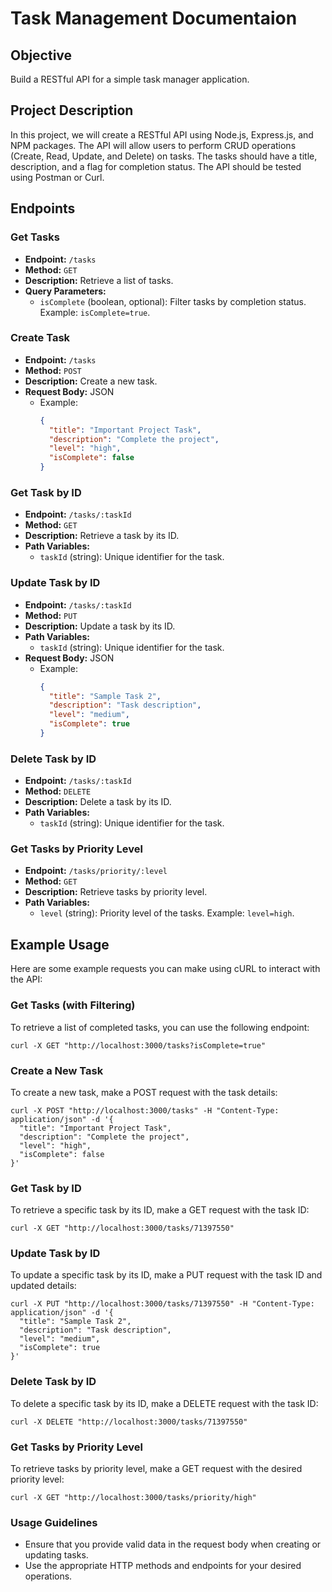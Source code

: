 
# Task Management Documentaion

## Objective

Build a RESTful API for a simple task manager application.

## Project Description

In this project, we will create a RESTful API using Node.js, Express.js, and NPM packages. The API will allow users to perform CRUD operations (Create, Read, Update, and Delete) on tasks. The tasks should have a title, description, and a flag for completion status. The API should be tested using Postman or Curl.
## Endpoints

### Get Tasks

- **Endpoint:** `/tasks`
- **Method:** `GET`
- **Description:** Retrieve a list of tasks.
- **Query Parameters:**
  - `isComplete` (boolean, optional): Filter tasks by completion status. Example: `isComplete=true`.

### Create Task

- **Endpoint:** `/tasks`
- **Method:** `POST`
- **Description:** Create a new task.
- **Request Body:** JSON
  - Example:
    ```json
    {
      "title": "Important Project Task",
      "description": "Complete the project",
      "level": "high",
      "isComplete": false
    }
    ```

### Get Task by ID

- **Endpoint:** `/tasks/:taskId`
- **Method:** `GET`
- **Description:** Retrieve a task by its ID.
- **Path Variables:**
  - `taskId` (string): Unique identifier for the task.

### Update Task by ID

- **Endpoint:** `/tasks/:taskId`
- **Method:** `PUT`
- **Description:** Update a task by its ID.
- **Path Variables:**
  - `taskId` (string): Unique identifier for the task.
- **Request Body:** JSON
  - Example:
    ```json
    {
      "title": "Sample Task 2",
      "description": "Task description",
      "level": "medium",
      "isComplete": true
    }
    ```

### Delete Task by ID

- **Endpoint:** `/tasks/:taskId`
- **Method:** `DELETE`
- **Description:** Delete a task by its ID.
- **Path Variables:**
  - `taskId` (string): Unique identifier for the task.

### Get Tasks by Priority Level

- **Endpoint:** `/tasks/priority/:level`
- **Method:** `GET`
- **Description:** Retrieve tasks by priority level.
- **Path Variables:**
  - `level` (string): Priority level of the tasks. Example: `level=high`.

## Example Usage

Here are some example requests you can make using cURL to interact with the API:

### Get Tasks (with Filtering)

To retrieve a list of completed tasks, you can use the following endpoint:

```shell
curl -X GET "http://localhost:3000/tasks?isComplete=true"
```

### Create a New Task

To create a new task, make a POST request with the task details:
```shell
curl -X POST "http://localhost:3000/tasks" -H "Content-Type: application/json" -d '{
  "title": "Important Project Task",
  "description": "Complete the project",
  "level": "high",
  "isComplete": false
}'
```

### Get Task by ID

To retrieve a specific task by its ID, make a GET request with the task ID:
```shell
curl -X GET "http://localhost:3000/tasks/71397550"
```

### Update Task by ID

To update a specific task by its ID, make a PUT request with the task ID and updated details:
```shell
curl -X PUT "http://localhost:3000/tasks/71397550" -H "Content-Type: application/json" -d '{
  "title": "Sample Task 2",
  "description": "Task description",
  "level": "medium",
  "isComplete": true
}'
```


### Delete Task by ID

To delete a specific task by its ID, make a DELETE request with the task ID:
```shell
curl -X DELETE "http://localhost:3000/tasks/71397550"
```

### Get Tasks by Priority Level
To retrieve tasks by priority level, make a GET request with the desired priority level:
```shell
curl -X GET "http://localhost:3000/tasks/priority/high"
```

### Usage Guidelines
- Ensure that you provide valid data in the request body when creating or updating tasks.
- Use the appropriate HTTP methods and endpoints for your desired operations.